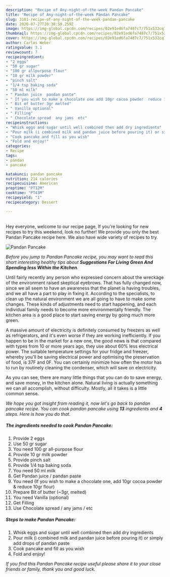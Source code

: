 ```yaml
---
description: "Recipe of Any-night-of-the-week Pandan Pancake"
title: "Recipe of Any-night-of-the-week Pandan Pancake"
slug: 3101-recipe-of-any-night-of-the-week-pandan-pancake
date: 2020-07-27T20:38:58.259Z
image: https://img-global.cpcdn.com/recipes/02e91ed6fa7487c7/751x532cq70/pandan-pancake-recipe-main-photo.jpg
thumbnail: https://img-global.cpcdn.com/recipes/02e91ed6fa7487c7/751x532cq70/pandan-pancake-recipe-main-photo.jpg
cover: https://img-global.cpcdn.com/recipes/02e91ed6fa7487c7/751x532cq70/pandan-pancake-recipe-main-photo.jpg
author: Carlos Weber
ratingvalue: 3.1
reviewcount: 7
recipeingredient:
- "2 eggs"
- "50 gr sugar"
- "100 gr allpurpose flour"
- "10 gr milk powder"
- "pinch salt"
- "1/4 tsp baking soda"
- "50 ml milk"
- " Pandan juice  pandan paste"
- " If you wish to make a chocolate one add 10gr cocoa powder  reduce 10gr flour"
- " Bit of butter 3gr melted"
- " Vanilla optional"
- " Filling"
- " Chocolate spread  any jams  etc"
recipeinstructions:
- "Whisk eggs and sugar until well combined then add dry ingredients"
- "Pour milk (i combined milk and pandan juice before pouring it) or simply add drops of pandan paste"
- "Cook pancake and fill as you wish"
- "Fold and enjoy!"
categories:
- Recipe
tags:
- pandan
- pancake

katakunci: pandan pancake 
nutrition: 214 calories
recipecuisine: American
preptime: "PT12M"
cooktime: "PT43M"
recipeyield: "1"
recipecategory: Dessert

---
```

<br>
Hey everyone, welcome to our recipe page, If you're looking for new recipes to try this weekend, look no further! We provide you only the best Pandan Pancake recipe here. We also have wide variety of recipes to try.
<br>


![Pandan Pancake](https://img-global.cpcdn.com/recipes/02e91ed6fa7487c7/751x532cq70/pandan-pancake-recipe-main-photo.jpg)

<i>Before you jump to Pandan Pancake recipe, you may want to read this short interesting healthy tips about 
<strong>Suggestions For Living Green And Spending less Within the Kitchen</strong>.</i>
</br>

Until fairly recently any person who expressed concern about the wreckage of the environment raised skeptical eyebrows. That has fully changed now, since we all seem to have an awareness that the planet is having troubles, and we all have a part to play in fixing it. According to the specialists, to clean up the natural environment we are all going to have to make some changes. These kinds of adjustments need to start happening, and each individual family needs to become more environmentally friendly. The kitchen area is a good place to start saving energy by going much more green.

A massive amount of electricity is definitely consumed by freezers as well as refrigerators, and it's even worse if they are working inefficiently. If you happen to be in the market for a new one, the good news is that compared with types from 10 or more years ago, they use about 60% less electrical power. The suitable temperature settings for your fridge and freezer, whereby you'll be saving electrical power and optimising the preservation of food, is 37F and 0F. You can certainly minimize how often the motor has to run by routinely cleaning the condenser, which will save on electricity.

As you can see, there are many little things that you can do to save energy, and save money, in the kitchen alone. Natural living is actually something we can all accomplish, without difficulty. Mostly, all it takes is a little common sense.


<i>We hope you got insight from reading it, now let's go back to pandan pancake recipe. You can cook pandan pancake using <strong>13</strong> ingredients and <strong>4</strong> steps. Here is how you do that.
</i>

##### The ingredients needed to cook Pandan Pancake:

1. Provide 2 eggs
1. Use 50 gr sugar
1. You need 100 gr all-purpose flour
1. Provide 10 gr milk powder
1. Provide pinch salt
1. Provide 1/4 tsp baking soda
1. You need 50 ml milk
1. Get  Pandan juice / pandan paste
1. You need  (If you wish to make a chocolate one, add 10gr cocoa powder &amp; reduce 10gr flour)
1. Prepare  Bit of butter (~3gr, melted)
1. You need  Vanilla (optional)
1. Get  Filling
1. Use  Chocolate spread / any jams / etc


##### Steps to make Pandan Pancake:

1. Whisk eggs and sugar until well combined then add dry ingredients
1. Pour milk (i combined milk and pandan juice before pouring it) or simply add drops of pandan paste
1. Cook pancake and fill as you wish
1. Fold and enjoy!


<i>If you find this Pandan Pancake recipe useful please share it to your close friends or family, thank you and good luck.</i>
